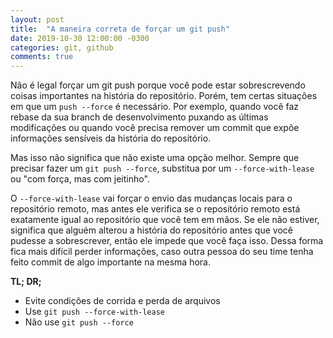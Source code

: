 ```yaml
---
layout: post
title:  "A maneira correta de forçar um git push"
date: 2019-10-30 12:00:00 -0300
categories: git, github
comments: true
---
```

Não é legal forçar um git push porque você pode estar sobrescrevendo coisas importantes na história do repositório. Porém, tem certas situações em que um `push --force` é necessário. Por exemplo, quando você faz rebase da sua branch de desenvolvimento puxando as últimas modificações ou quando você precisa remover um commit que expõe informações sensíveis da história do repositório.

Mas isso não significa que não existe uma opção melhor. Sempre que precisar fazer um `git push --force`, substitua por um `--force-with-lease` ou "com força, mas com jeitinho".

O `--force-with-lease` vai forçar o envio das mudanças locais para o repositório remoto, mas antes ele verifica se o repositório remoto está exatamente igual ao repositório que você tem em mãos. Se ele não estiver, significa que alguém alterou a história do repositório antes que você pudesse a sobrescrever, então ele impede que você faça isso. Dessa forma fica mais difícil perder informações, caso outra pessoa do seu time tenha feito commit de algo importante na mesma hora.

**TL; DR;** 

- Evite condições de corrida e perda de arquivos
- Use `git push --force-with-lease`
- Não use `git push --force`
